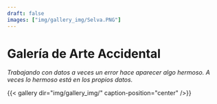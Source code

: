 ```yaml
---
draft: false
images: ["img/gallery_img/Selva.PNG"]
---
```


# Galería de Arte Accidental

*Trabajando con datos a veces un error hace aparecer algo hermoso. A veces lo hermoso está en los propios datos.*

{{< gallery dir="img/gallery_img/" caption-position="center" />}}
